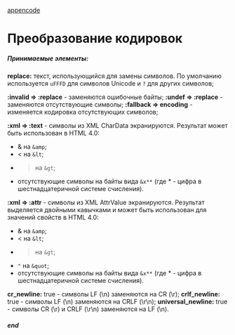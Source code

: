 [appencode]()
# Преобразование кодировок

##### Принимаемые элементы:
**replace:** текст, использующийся для замены символов. По умолчанию используется `uFFFD` для символов Unicode и `?` для других символов;
  
**:invalid => :replace** - заменяются ошибочные байты;
**:undef => :replace** - заменяются отсутствующие символы;
**:fallback => encoding** - изменяется кодировка отсутствующих символов;
  
**:xml => :text** - символы из XML CharData экранируются. Результат может быть использован в HTML 4.0: 

+ & на `&amp`; 
+ < на `&lt`;
+ > на `&gt`;
+ отсутствующие символы на байты вида `&x**` (где * - цифра в шестнадцатеричной системе счисления).
  
**:xml => :attr** - символы из XML AttrValue экранируются. Результат выделяется двойными кавычками и может быть использован для значений свойств в HTML 4.0:

+ & на `&amp`; 
+ < на `&lt`;
+ > на `&gt`;
+ `"` на `&quot`;
+ отсутствующие символы на байты вида `&x**` (где * - цифра в шестнадцатеричной системе счисления).
  
**cr_newline:** true - символы LF (\n) заменяются на CR (\r);
**crlf_newline:** true - символы LF (\n) заменяются на CRLF (\r\n);
**universal_newline:** true - символы CR (\r) и CRLF (\r\n) заменяются на LF (\n).  
##### end